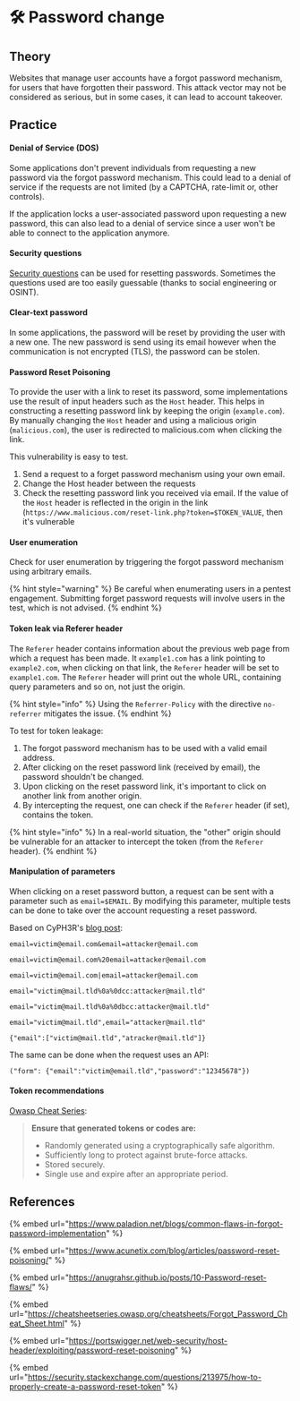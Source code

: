 # 🛠️ Password change

## Theory

Websites that manage user accounts have a forgot password mechanism, for users that have forgotten their password. This attack vector may not be considered as serious, but in some cases, it can lead to account takeover.

## Practice

#### Denial of Service (DOS)

Some applications don't prevent individuals from requesting a new password via the forgot password mechanism. This could lead to a denial of service if the requests are not limited (by a CAPTCHA, rate-limit or, other controls).

If the application locks a user-associated password upon requesting a new password, this can also lead to a denial of service since a user won't be able to connect to the application anymore.

#### Security questions

[Security questions](https://cheatsheetseries.owasp.org/cheatsheets/Choosing_and_Using_Security_Questions_Cheat_Sheet.html) can be used for resetting passwords. Sometimes the questions used are too easily guessable (thanks to social engineering or OSINT).

#### Clear-text password

In some applications, the password will be reset by providing the user with a new one. The new password is send using its email however when the communication is not encrypted (TLS), the password can be stolen.

#### Password Reset Poisoning

To provide the user with a link to reset its password, some implementations use the result of input headers such as the `Host` header. This helps in constructing a resetting password link by keeping the origin (`example.com`). By manually changing the `Host` header and using a malicious origin (`malicious.com`), the user is redirected to malicious.com when clicking the link.

This vulnerability is easy to test.

1. Send a request to a forget password mechanism using your own email.
2. Change the Host header between the requests
3. Check the resetting password link you received via email. If the value of the `Host` header is reflected in the origin in the link (`https://www.malicious.com/reset-link.php?token=$TOKEN_VALUE`, then it's vulnerable

#### User enumeration

Check for user enumeration by triggering the forgot password mechanism using arbitrary emails.

{% hint style="warning" %}
Be careful when enumerating users in a pentest engagement. Submitting forget password requests will involve users in the test, which is not advised.
{% endhint %}

#### Token leak via Referer header

The `Referer` header contains information about the previous web page from which a request has been made. It `example1.com` has a link pointing to `example2.com`, when clicking on that link, the `Referer` header will be set to `example1.com`. The `Referer` header will print out the whole URL, containing query parameters and so on, not just the origin.

{% hint style="info" %}
Using the `Referrer-Policy` with the directive `no-referrer` mitigates the issue.
{% endhint %}

To test for token leakage:

1. The forgot password mechanism has to be used with a valid email address.
2. After clicking on the reset password link (received by email), the password shouldn't be changed.
3. Upon clicking on the reset password link, it's important to click on another link from another origin.
4. By intercepting the request, one can check if the `Referer` header (if set), contains the token.

{% hint style="info" %}
In a real-world situation, the "other" origin should be vulnerable for an attacker to intercept the token (from the `Referer` header).
{% endhint %}

#### Manipulation of parameters

When clicking on a reset password button, a request can be sent with a parameter such as `email=$EMAIL`. By modifying this parameter, multiple tests can be done to take over the account requesting a reset password.

Based on CyPH3R's [blog post](https://anugrahsr.github.io/posts/10-Password-reset-flaws/#2-account-takeover-through-password-reset-poisoning):

```
email=victim@email.com&email=attacker@email.com
```

```
email=victim@email.com%20email=attacker@email.com
```

```
email=victim@email.com|email=attacker@email.com
```

```
email="victim@mail.tld%0a%0dcc:attacker@mail.tld"
```

```
email="victim@mail.tld%0a%0dbcc:attacker@mail.tld"
```

```
email="victim@mail.tld",email="attacker@mail.tld"
```

```
{"email":["victim@mail.tld","atracker@mail.tld"]}
```

The same can be done when the request uses an API:

```
("form": {"email":"victim@email.tld","password":"12345678"})
```

#### Token recommendations

[Owasp Cheat Series](https://cheatsheetseries.owasp.org/cheatsheets/Forgot_Password_Cheat_Sheet.html#url-tokens):

> **Ensure that generated tokens or codes are:**
>
> * Randomly generated using a cryptographically safe algorithm.
> * Sufficiently long to protect against brute-force attacks.
> * Stored securely.
> * Single use and expire after an appropriate period.

## References

{% embed url="https://www.paladion.net/blogs/common-flaws-in-forgot-password-implementation" %}

{% embed url="https://www.acunetix.com/blog/articles/password-reset-poisoning/" %}

{% embed url="https://anugrahsr.github.io/posts/10-Password-reset-flaws/" %}

{% embed url="https://cheatsheetseries.owasp.org/cheatsheets/Forgot_Password_Cheat_Sheet.html" %}

{% embed url="https://portswigger.net/web-security/host-header/exploiting/password-reset-poisoning" %}

{% embed url="https://security.stackexchange.com/questions/213975/how-to-properly-create-a-password-reset-token" %}
